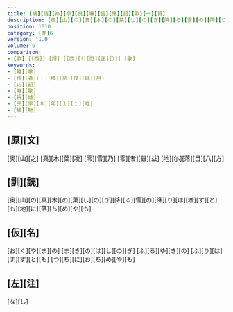 ```yaml
---
title: [橘][宿][祢][奈][良][麻][呂][應][詔][歌][一][首]
description: [奥][山][の][真][木][の][葉][し][の][ぎ][降][る][雪][の][降][り][は][増][す][と][も][地][に][落][ち][め][や][も]
position: 1010
category: [巻]6
version: '1.0'
volume: 6
comparison:
- [歌] [[西]] [謌] [[西][（][訂][正][）]] [歌]
keywords:
- [雑][歌]
- [作][者][：][橘][奈][良][麻][呂]
- [応][詔]
- [寿][歌]
- [祝][媿]
- [天][平][８][年][１][１][月]
- [植][物]
---
```


## [原][文]

[奥][山][之] [真][木][葉][凌] [零][雪][乃] [零][者][雖][益] [地][尓][落][目][八][方]

## [訓][読]

[奥][山][の][真][木][の][葉][し][の][ぎ][降][る][雪][の][降][り][は][増][す][と][も][地][に][落][ち][め][や][も]

## [仮][名]

[お][く][や][ま][の] [ま][き][の][は][し][の][ぎ] [ふ][る][ゆ][き][の] [ふ][り][は][ま][す][と][も] [つ][ち][に][お][ち][め][や][も]

## [左][注]

[な][し]
